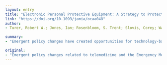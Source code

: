 ```yaml
---
layout: entry
title: "Electronic Personal Protective Equipment: A Strategy to Protect Emergency Department Providers in the Age of COVID-19"
link: "https://doi.org/10.1093/jamia/ocaa048"
author:
- Turer, Robert W.; Jones, Ian; Rosenbloom, S. Trent; Slovis, Corey; Ward, Michael J.

summary:
- "Emergent policy changes have created opportunities for technology-based clinical evaluation. Electronic personal protective equipment (ePPE) is an approach using telemedicine tools to perform electronic medical screening exams while satisfying EMTALA. This approach has the potential to conserve PPE and protect emergency providers while maintaining safe standards for medical exams in the ED for low risk patients in whom COVID-19 is suspected. Emergent policies related to the novel coronavirus pandemic have created a new way to conserve personnel protective equipment. We define electronic personal protective devices used during the new policy changes. ePec. new policy has created opportunities."

original:
- "Emergent policy changes related to telemedicine and the Emergency Medical Treatment and Labor Act (EMTALA) during the novel coronavirus pandemic (COVID-19) have created opportunities for technology-based clinical evaluation, which serves to conserve personal protective equipment (PPE) and protect emergency providers. We define electronic personal protective equipment (ePPE) as an approach using telemedicine tools to perform electronic medical screening exams while satisfying EMTALA. We discuss the safety, legal, and technical factors necessary for implementing such a pathway. This approach has the potential to conserve PPE and protect providers while maintaining safe standards for medical screening exams in the ED for low risk patients in whom COVID-19 is suspected."
---
```


